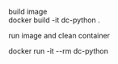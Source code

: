 build image <br>
docker build -it dc-python . <br>

run image  and clean container <br>

docker run -it --rm dc-python <br>